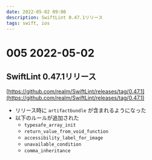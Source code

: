 ```yaml
---
date: 2022-05-02 09:00
description: SwiftLint 0.47.1リリース
tags: swift, ios
---
```

# 005 2022-05-02

## SwiftLint 0.47.1リリース

[https://github.com/realm/SwiftLint/releases/tag/0.47.1](https://github.com/realm/SwiftLint/releases/tag/0.47.1)

- リリース時に `artifactbundle` が含まれるようになった
- 以下のルールが追加された
  - `typesafe_array_init`
  - `return_value_from_void_function`
  - `accessibility_label_for_image`
  - `unavailable_condition`
  - `comma_inheritance`

